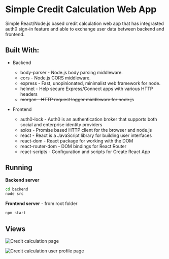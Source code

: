 # Simple Credit Calculation Web App

Simple React/Node.js based credit calculation web app that has integrasted auth0 sign-in feature and able to exchange user data between backend and frontend.

## Built With:

* Backend
    * body-parser - Node.js body parsing middleware.
    * cors - Node.js CORS middleware.
    * express - Fast, unopinionated, minimalist web framework for node.
    * helmet - Help secure Express/Connect apps with various HTTP headers
    * ~~morgan - HTTP request logger middleware for node.js~~

* Frontend
    * auth0-lock - Auth0 is an authentication broker that supports both social and enterprise identity providers
    * axios - Promise based HTTP client for the browser and node.js
    * react - React is a JavaScript library for building user interfaces
    * react-dom - React package for working with the DOM
    * react-router-dom - DOM bindings for React Router
    * react-scripts - Configuration and scripts for Create React App

## Running    

**Backend server**
```bash 
cd backend
node src
``` 


**Frontend server** - from root folder
```bash
npm start
```

## Views
![Credit calculation page](http://webai.lt/gitimgs/credit_calculation_calculate.jpg)


![Credit calculation user profile page](http://webai.lt/gitimgs/credit_calculation_user_profile.jpg)